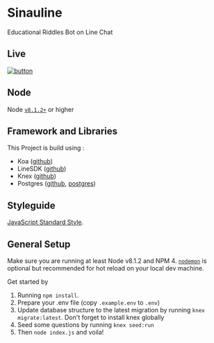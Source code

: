 # Sinauline
Educational Riddles Bot on Line Chat

## Live
[![button](https://scdn.line-apps.com/n/line_add_friends/btn/en.png)](https://line.me/R/ti/p/%40qyy2931z)


## Node
Node [`v8.1.2+`][2] or higher

## Framework and Libraries
This Project is build using :
- Koa ([github][1])
- LineSDK ([github][4])
- Knex ([github][6])
- Postgres ([github][7], [postgres][8])

## Styleguide
[JavaScript Standard Style][5].

## General Setup

Make sure you are running at least Node v8.1.2 and NPM 4. [`nodemon`][3] is optional but recommended for hot reload on your local dev machine.

Get started by 
1. Running `npm install`.
2. Prepare your .env file (copy `.example.env` to `.env`)
3. Update database structure to the latest migration by running `knex migrate:latest`. Don't forget to install knex globally
4. Seed some questions by running `knex seed:run`
5. Then `node index.js` and voila!

[1]: https://github.com/koajs
[2]: https://nodejs.org/en/
[3]: https://nodemon.io/
[4]: https://github.com/line/line-bot-sdk-nodejs
[5]: http://standardjs.com
[6]: http://knexjs.org/
[7]: https://github.com/brianc/node-postgres
[8]: https://www.postgresql.org/

